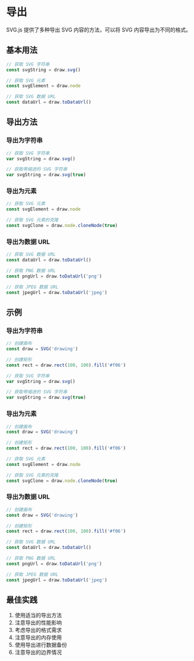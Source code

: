 # 导出

SVG.js 提供了多种导出 SVG 内容的方法，可以将 SVG 内容导出为不同的格式。

## 基本用法

```ts
// 获取 SVG 字符串
const svgString = draw.svg()

// 获取 SVG 元素
const svgElement = draw.node

// 获取 SVG 数据 URL
const dataUrl = draw.toDataUrl()
```

## 导出方法

### 导出为字符串

```ts
// 获取 SVG 字符串
var svgString = draw.svg()

// 获取带缩进的 SVG 字符串
var svgString = draw.svg(true)
```

### 导出为元素

```ts
// 获取 SVG 元素
const svgElement = draw.node

// 获取 SVG 元素的克隆
const svgClone = draw.node.cloneNode(true)
```

### 导出为数据 URL

```ts
// 获取 SVG 数据 URL
const dataUrl = draw.toDataUrl()

// 获取 PNG 数据 URL
const pngUrl = draw.toDataUrl('png')

// 获取 JPEG 数据 URL
const jpegUrl = draw.toDataUrl('jpeg')
```

## 示例

### 导出为字符串

```ts
// 创建画布
const draw = SVG('drawing')

// 创建矩形
const rect = draw.rect(100, 100).fill('#f06')

// 获取 SVG 字符串
var svgString = draw.svg()

// 获取带缩进的 SVG 字符串
var svgString = draw.svg(true)
```

### 导出为元素

```ts
// 创建画布
const draw = SVG('drawing')

// 创建矩形
const rect = draw.rect(100, 100).fill('#f06')

// 获取 SVG 元素
const svgElement = draw.node

// 获取 SVG 元素的克隆
const svgClone = draw.node.cloneNode(true)
```

### 导出为数据 URL

```ts
// 创建画布
const draw = SVG('drawing')

// 创建矩形
const rect = draw.rect(100, 100).fill('#f06')

// 获取 SVG 数据 URL
const dataUrl = draw.toDataUrl()

// 获取 PNG 数据 URL
const pngUrl = draw.toDataUrl('png')

// 获取 JPEG 数据 URL
const jpegUrl = draw.toDataUrl('jpeg')
```

## 最佳实践

1. 使用适当的导出方法
2. 注意导出的性能影响
3. 考虑导出的格式需求
4. 注意导出的内存使用
5. 使用导出进行数据备份
6. 注意导出的边界情况
